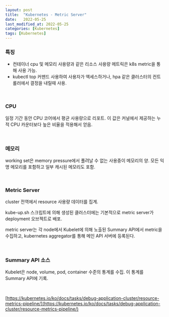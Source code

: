 ```yaml
---
layout: post
title:  "Kubernetes - Metric Server"
date:   2022-05-25
last_modified_at: 2022-05-25
categories: [Kubernetes]
tags: [Kubernetes]
---
```


### 특징

* 컨테이너 cpu 및 메모리 사용량과 같은 리소스 사용량 메트릭은 k8s metric을 통해 사용 가능.
* kubectl top 커맨드 사용하여 사용자가 액세스하거나, hpa 같은 클러스터의 컨트롤러에서 결정을 내릴때 사용.

<br/>

### CPU

일정 기간 동안 CPU 코어에서 평균 사용량으로 리포트. 이 값은 커널에서 제공하는 누적 CPU 카운터보다 높은 비율을 적용해서 얻음.

<br/>

### 메모리

working set은 memory pressure에서 풀려날 수 없는 사용중이 메모리의 양. 모든 익명 메모리를 포함하고 일부 캐시된 메모리도 포함.

<br/>

### Metric Server

cluster 전역에서 resource 사용량 데이터를 집계.

kube-up.sh 스크립트에 의해 생성된 클러스터에는 기본적으로 metric server가 deployment 오브젝트로 배포.

metric server는 각 node에서 Kubelet에 의해 노출된 Summary API에서 metric을 수집하고, kubernetes aggregator를 통해 메인 API 서버에 등록된다.

<br/>

### Summary API 소스

Kubelet은 node, volume, pod, container 수준의 통계를 수집. 이 통계를 Summary API에 기록.

<br/>

[https://kubernetes.io/ko/docs/tasks/debug-application-cluster/resource-metrics-pipeline/](https://kubernetes.io/ko/docs/tasks/debug-application-cluster/resource-metrics-pipeline/)